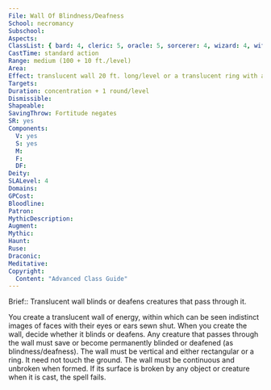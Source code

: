 ```yaml
---
File: Wall Of Blindness/Deafness
School: necromancy
Subschool: 
Aspects: 
ClassList: { bard: 4, cleric: 5, oracle: 5, sorcerer: 4, wizard: 4, witch: 4, psychic: 4 }
CastTime: standard action
Range: medium (100 + 10 ft./level)
Area: 
Effect: translucent wall 20 ft. long/level or a translucent ring with a radius of up to 5 ft./two levels; either form 20 ft. high
Targets: 
Duration: concentration + 1 round/level
Dismissible: 
Shapeable: 
SavingThrow: Fortitude negates
SR: yes
Components:
  V: yes
  S: yes
  M: 
  F: 
  DF: 
Deity: 
SLALevel: 4
Domains: 
GPCost: 
Bloodline: 
Patron: 
MythicDescription: 
Augment: 
Mythic: 
Haunt: 
Ruse: 
Draconic: 
Meditative: 
Copyright:
  Content: "Advanced Class Guide"
---
```

Brief:: Translucent wall blinds or deafens creatures that pass through it.

You create a translucent wall of energy, within which can be seen indistinct images of faces with their eyes or ears sewn shut. When you create the wall, decide whether it blinds or deafens. Any creature that passes through the wall must save or become permanently blinded or deafened (as blindness/deafness).  The wall must be vertical and either rectangular or a ring. It need not touch the ground. The wall must be continuous and unbroken when formed. If its surface is broken by any object or creature when it is cast, the spell fails.
